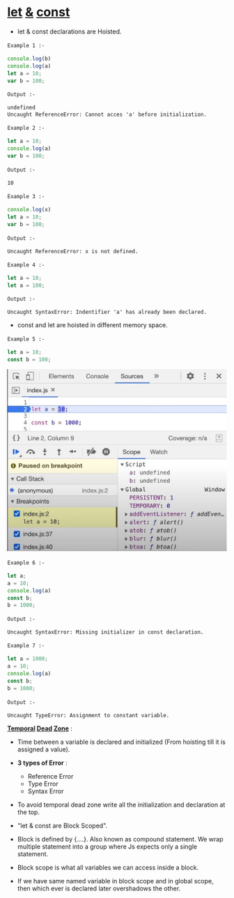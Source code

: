<h1><u>let</u> <u>&</u> <u>const</u></h1>
<p>

- let & const declarations are Hoisted.

<code>Example 1 :-</code>

```javascript
console.log(b)
console.log(a)
let a = 10;
var b = 100;
```

<code>Output :-</code>

```
undefined
Uncaught ReferenceError: Cannot acces 'a' before initialization.
```

<code>Example 2 :-</code>

```javascript
let a = 10;
console.log(a)
var b = 100;
```

<code>Output :-</code>

```
10
```

<code>Example 3 :-</code>

```javascript
console.log(x)
let a = 10;
var b = 100;
```

<code>Output :-</code>

```
Uncaught ReferenceError: x is not defined.
```

<code>Example 4 :-</code>

```javascript
let a = 10;
let a = 100;
```

<code>Output :-</code>

```
Uncaught SyntaxError: Indentifier 'a' has already been declared.
```

- const and let are hoisted in different memory space.

<code>Example 5 :-</code>

```javascript
let a = 10;
const b = 100;
```

![let & const Memory Space](Photos/SS10.jpg)

<code>Example 6 :-</code>

```javascript
let a;
a = 10;
console.log(a)
const b;
b = 1000;
```

<code>Output :-</code>

```
Uncaught SyntaxError: Missing initializer in const declaration.
```

<code>Example 7 :-</code>

```javascript
let a = 1000;
a = 10;
console.log(a)
const b;
b = 1000;
```

<code>Output :-</code>

```
Uncaught TypeError: Assignment to constant variable.
```

<b><u>Temporal</u> <u>Dead</u> <u>Zone</u></b> :

- Time between a variable is declared and initialized (From hoisting till it is assigned a value).

- <b>3 types of Error</b> : <br>
   - Reference Error <br>
   - Type Error <br>
   - Syntax Error <br>

- To avoid temporal dead zone write all the initialization and declaration at the top.

- "let & const are Block Scoped".

- Block is defined by {....}. Also known as compound statement. We wrap multiple statement into a group where Js expects only a single statement.

- Block scope is what all variables we can access inside a block. 

- If we have same named variable in block scope and in global scope, then which ever is declared later overshadows the other.

</p>